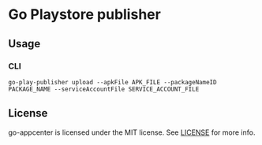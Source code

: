 # Go Playstore publisher

## Usage

### CLI

```
go-play-publisher upload --apkFile APK_FILE --packageNameID PACKAGE_NAME --serviceAccountFile SERVICE_ACCOUNT_FILE
```

## License

go-appcenter is licensed under the MIT license. See [LICENSE](LICENSE) for more info.

